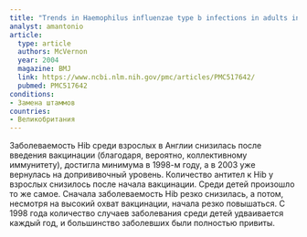 ```yaml
---
title: "Trends in Haemophilus influenzae type b infections in adults in England and Wales: surveillance study"
analyst: amantonio
article:
  type: article
  authors: McVernon
  year: 2004
  magazine: BMJ
  link: https://www.ncbi.nlm.nih.gov/pmc/articles/PMC517642/
  pubmed: PMC517642
conditions:
- Замена штаммов
countries:
- Великобритания
---
```


Заболеваемость Hib среди взрослых в Англии снизилась после введения вакцинации (благодаря, вероятно, коллективному иммунитету), достигла минимума в 1998-м году, а в 2003 уже вернулась на допрививочный уровень.
Количество антител к Hib у взрослых снизилось после начала вакцинации.
Среди детей произошло то же самое. Сначала заболеваемость Hib резко снизилась, а потом, несмотря на высокий охват вакцинации, начала резко повышаться.
С 1998 года количество случаев заболевания среди детей удваивается каждый год, и большинство заболевших были полностью привиты.
